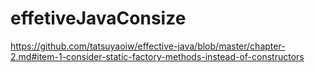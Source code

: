 # effetiveJavaConsize


https://github.com/tatsuyaoiw/effective-java/blob/master/chapter-2.md#item-1-consider-static-factory-methods-instead-of-constructors
